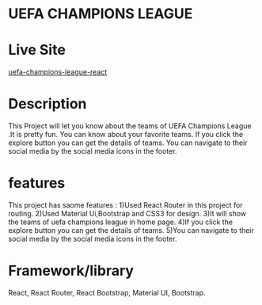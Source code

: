 # UEFA CHAMPIONS LEAGUE

# Live Site
[uefa-champions-league-react](https://uefa-champions-league-react.netlify.app/)

# Description
This Project will let you know about the teams of UEFA Champions League .It is pretty fun. You can know about your favorite teams. If you click the explore button you can get the details of teams. You can navigate to their social media by the social media icons in the footer.

# features
This project has saome features :
1)Used React Router in this project for routing.
2)Used Material Ui,Bootstrap and CSS3 for design.
3)It will show the teams of uefa champions league in home page.
4)If you click the explore button you can get the details of teams.
5)You can navigate to their social media by the social media icons in the footer.

# Framework/library
React, React Router, React Bootstrap, Material UI, Bootstrap.
